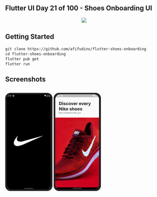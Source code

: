 ## Flutter UI Day 21 of 100 - Shoes Onboarding UI

<p align="center">
  <img src="https://avatars.githubusercontent.com/u/94339143?v=4" width=100/>
</p>

## Getting Started

```
git clone https://github.com/afifudinx/flutter-shoes-onboarding
cd flutter-shoes-onboarding
flutter pub get
flutter run
```

## Screenshots

<p style="float: left;">
  <img src="
screenshots/1.png" width="30%"/>
  <img src="
screenshots/2.png" width="30%"/>
</p>
